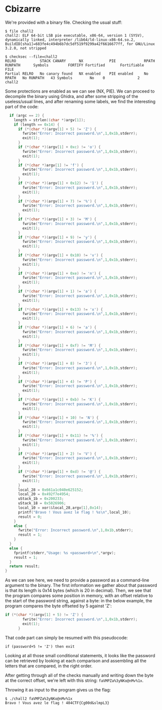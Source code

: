 # Cbizarre

We're provided with a binary file. Checking the usual stuff:

```
$ file chall2 
chall2: ELF 64-bit LSB pie executable, x86-64, version 1 (SYSV), dynamically linked, interpreter /lib64/ld-linux-x86-64.so.2, BuildID[sha1]=683fe4c494b6b7dc5df519f9299a42f6616677ff, for GNU/Linux 3.2.0, not stripped
```

```
$ checksec --file=chall2           
RELRO           STACK CANARY      NX            PIE             RPATH      RUNPATH      Symbols         FORTIFY Fortified       Fortifiable     FILE
Partial RELRO   No canary found   NX enabled    PIE enabled     No RPATH   No RUNPATH   43 Symbols        No    0               2               chall2
```

Some protections are enabled as we can see (NX, PIE). We can proceed to decompile the binary using Ghidra, and after some stripping of the useless/usual lines, and after renaming some labels, we find the interesting part of the code:

```c
  if (argc == 2) {
    length = strlen((char *)argv[1]);
    if (length == 0x14) {
      if (*(char *)(argv[1] + 5) != 'Z') {
        fwrite("Error: Incorrect password.\n",1,0x1b,stderr);
        exit(1);
      }
      if (*(char *)(argv[1] + 0xc) != 'o') {
        fwrite("Error: Incorrect password.\n",1,0x1b,stderr);
        exit(1);
      }
      if (*(char *)argv[1] != 'f') {
        fwrite("Error: Incorrect password.\n",1,0x1b,stderr);
        exit(1);
      }
      if (*(char *)(argv[1] + 0x12) != '1') {
        fwrite("Error: Incorrect password.\n",1,0x1b,stderr);
        exit(1);
      }
      if (*(char *)(argv[1] + 7) != '%') {
        fwrite("Error: Incorrect password.\n",1,0x1b,stderr);
        exit(1);
      }
      if (*(char *)(argv[1] + 3) != 'M') {
        fwrite("Error: Incorrect password.\n",1,0x1b,stderr);
        exit(1);
      }
      if (*(char *)(argv[1] + 9) != 'y') {
        fwrite("Error: Incorrect password.\n",1,0x1b,stderr);
        exit(1);
      }
      if (*(char *)(argv[1] + 0x10) != 'v') {
        fwrite("Error: Incorrect password.\n",1,0x1b,stderr);
        exit(1);
      }
      if (*(char *)(argv[1] + 0xe) != 'n') {
        fwrite("Error: Incorrect password.\n",1,0x1b,stderr);
        exit(1);
      }
      if (*(char *)(argv[1] + 1) != 'a') {
        fwrite("Error: Incorrect password.\n",1,0x1b,stderr);
        exit(1);
      }
      if (*(char *)(argv[1] + 0x13) != 'x') {
        fwrite("Error: Incorrect password.\n",1,0x1b,stderr);
        exit(1);
      }
      if (*(char *)(argv[1] + 6) != 'a') {
        fwrite("Error: Incorrect password.\n",1,0x1b,stderr);
        exit(1);
      }
      if (*(char *)(argv[1] + 0xf) != 'M') {
        fwrite("Error: Incorrect password.\n",1,0x1b,stderr);
        exit(1);
      }
      if (*(char *)(argv[1] + 8) != '3') {
        fwrite("Error: Incorrect password.\n",1,0x1b,stderr);
        exit(1);
      }
      if (*(char *)(argv[1] + 4) != 'P') {
        fwrite("Error: Incorrect password.\n",1,0x1b,stderr);
        exit(1);
      }
      if (*(char *)(argv[1] + 0xb) != 'K') {
        fwrite("Error: Incorrect password.\n",1,0x1b,stderr);
        exit(1);
      }
      if (*(char *)(argv[1] + 10) != 'N') {
        fwrite("Error: Incorrect password.\n",1,0x1b,stderr);
        exit(1);
      }
      if (*(char *)(argv[1] + 0x11) != '%') {
        fwrite("Error: Incorrect password.\n",1,0x1b,stderr);
        exit(1);
      }
      if (*(char *)(argv[1] + 2) != 'V') {
        fwrite("Error: Incorrect password.\n",1,0x1b,stderr);
        exit(1);
      }
      if (*(char *)(argv[1] + 0xd) != '@') {
        fwrite("Error: Incorrect password.\n",1,0x1b,stderr);
        exit(1);
      }
      local_28 = 0x661a1c040e625152;
      local_20 = 0x492f7e4954;
      uStack_1b = 0x200233;
      uStack_18 = 0x5026906;
      local_10 = xor(&local_28,argv[1],0x14);
      printf("Bravo ! Vous avez le flag ! %s\n",local_10);
      result = 0;
    }
    else {
      fwrite("Error: Incorrect password.\n",1,0x1b,stderr);
      result = 1;
    }
  }
  else {
    fprintf(stderr,"Usage: %s <password>\n",*argv);
    result = 1;
  }
  return result;
}
```

As we can see here, we need to provide a password as a command-line argument to the binary. The first information we gather about that password is that its length is 0x14 bytes (which is 20 in decimal).
Then, we see that the program compares some position in memory, with an offset relative to the start of the password string, against a byte: in the below example, the program compares the byte offseted by 5 against 'Z':
```c
if (*(char *)(argv[1] + 5) != 'Z') {
        fwrite("Error: Incorrect password.\n",1,0x1b,stderr);
        exit(1);
      }
```
That code part can simply be resumed with this pseudocode:
```
if (password+5 != 'Z') then exit
```
Looking at all those small conditional statements, it looks like the password can be retrieved by looking at each comparison and assembling all the letters that are compared, in the right order.

After getting through all of the checks manually and writing down the byte at the correct offset, we're left with this string: `faVMPZa%3yNKo@nMv%1x`.

Throwing it as input to the program gives us the flag:

```
$ ./chall2 faVMPZa%3yNKo@nMv%1x
Bravo ! Vous avez le flag ! 404CTF{Cg00d&slmpL3}
```

